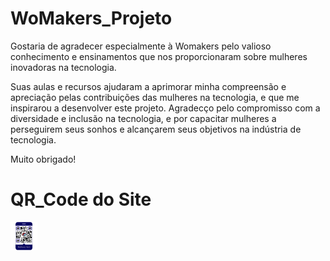 # WoMakers_Projeto


Gostaria de agradecer especialmente à Womakers pelo valioso conhecimento e ensinamentos que nos proporcionaram sobre mulheres inovadoras na tecnologia. 

Suas aulas e recursos ajudaram a aprimorar minha compreensão e apreciação pelas contribuições das mulheres na tecnologia, e que me inspirarou a desenvolver este projeto. Agradecço pelo compromisso com a diversidade e inclusão na tecnologia, e por capacitar mulheres a perseguirem seus sonhos e alcançarem seus objetivos na indústria de tecnologia. 

Muito obrigado!

# QR_Code do Site

<img src="./img/icons/Mulheres Tech_QRcode.svg" alt="menu" width="43px" height="45px">
